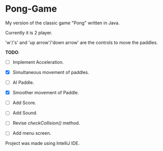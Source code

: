 # Pong-Game
My version of the classic game "Pong" written in Java.

Currently it is 2 player.

'w'/'s' and 'up arrow'/'down arrow'  are the controls to move the paddles.

**TODO**:
- [ ] Implement Acceleration.
- [x] Simultaneous movement of paddles.
- [ ] AI Paddle.
- [x] Smoother movement of Paddle.
- [ ] Add Score.
- [ ] Add Sound.
- [ ] Revise *checkCollision()* method.
- [ ] Add menu screen.
    

Project was made using IntelliJ IDE.
